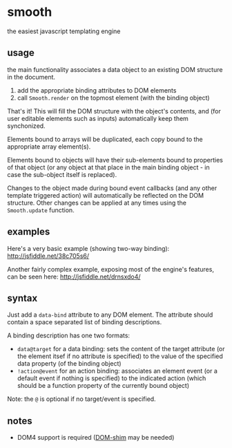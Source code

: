 smooth
======

the easiest javascript templating engine

usage
-----

the main functionality associates a data object to an existing DOM structure in
the document.

1. add the appropriate binding attributes to DOM elements
2. call `Smooth.render` on the topmost element (with the binding object)

That's it! This will fill the DOM structure with the object's contents, and (for
user editable elements such as inputs) automatically keep them synchonized.

Elements bound to arrays will be duplicated, each copy bound to the appropriate
array element(s).

Elements bound to objects will have their sub-elements bound to properties of 
that object (or any object at that place in the main binding object - in case 
the sub-object itself is replaced).

Changes to the object made during bound event callbacks (and any other template
triggered action) will automatically be reflected on the DOM structure. Other
changes can be applied at any times using the `Smooth.update` function.

examples
--------

Here's a very basic example (showing two-way binding): http://jsfiddle.net/38c705s6/

Another fairly complex example, exposing most of the engine's features, can be 
seen here: http://jsfiddle.net/drnsxdo4/

syntax
------

Just add a `data-bind` attribute to any DOM element.
The attribute should contain a space separated list of binding descriptions.

A binding description has one two formats:

* `data@target` for a data binding: sets the content of the target attribute
  (or the element itsef if no attribute is specified) to the value of the
  specified data property (of the binding object)
* `!action@event` for an action binding: associates an element event (or a
  default event if nothing is specified) to the indicated action (which should
  be a function property of the currently bound object)

Note: the `@` is optional if no target/event is specified.

notes
-----
* DOM4 support is required ([DOM-shim](
  https://github.com/Raynos/DOM-shim) may be needed)

